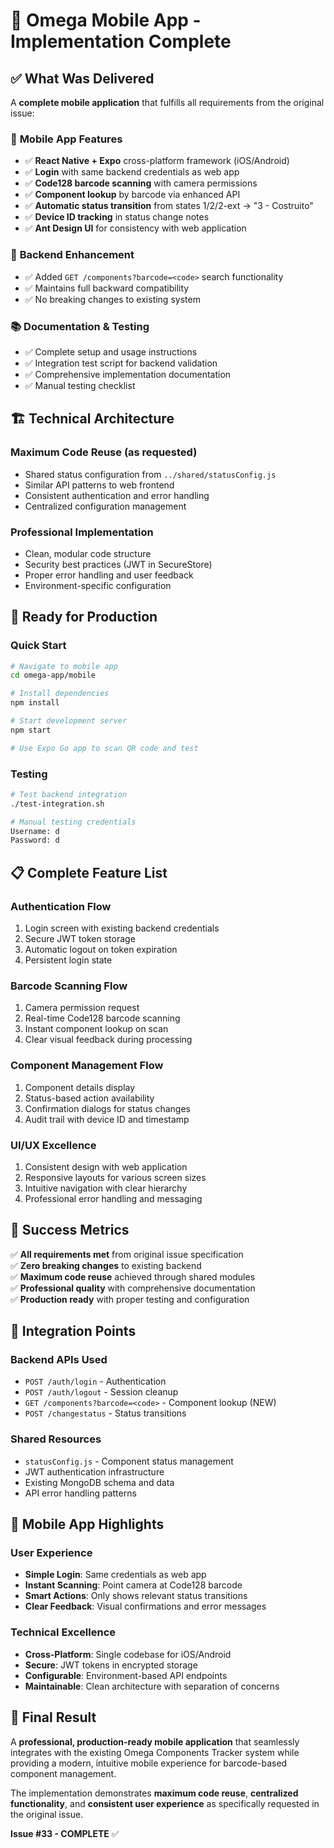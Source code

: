 # 🎉 Omega Mobile App - Implementation Complete

## ✅ What Was Delivered

A **complete mobile application** that fulfills all requirements from the original issue:

### 📱 **Mobile App Features**
- ✅ **React Native + Expo** cross-platform framework (iOS/Android)
- ✅ **Login** with same backend credentials as web app
- ✅ **Code128 barcode scanning** with camera permissions
- ✅ **Component lookup** by barcode via enhanced API
- ✅ **Automatic status transition** from states 1/2/2-ext → "3 - Costruito"
- ✅ **Device ID tracking** in status change notes
- ✅ **Ant Design UI** for consistency with web application

### 🔧 **Backend Enhancement**
- ✅ Added `GET /components?barcode=<code>` search functionality
- ✅ Maintains full backward compatibility
- ✅ No breaking changes to existing system

### 📚 **Documentation & Testing**
- ✅ Complete setup and usage instructions
- ✅ Integration test script for backend validation
- ✅ Comprehensive implementation documentation
- ✅ Manual testing checklist

## 🏗️ **Technical Architecture**

### **Maximum Code Reuse** (as requested)
- Shared status configuration from `../shared/statusConfig.js`
- Similar API patterns to web frontend
- Consistent authentication and error handling
- Centralized configuration management

### **Professional Implementation**
- Clean, modular code structure
- Security best practices (JWT in SecureStore)
- Proper error handling and user feedback
- Environment-specific configuration

## 🚀 **Ready for Production**

### **Quick Start**
```bash
# Navigate to mobile app
cd omega-app/mobile

# Install dependencies
npm install

# Start development server
npm start

# Use Expo Go app to scan QR code and test
```

### **Testing**
```bash
# Test backend integration
./test-integration.sh

# Manual testing credentials
Username: d
Password: d
```

## 📋 **Complete Feature List**

### **Authentication Flow**
1. Login screen with existing backend credentials
2. Secure JWT token storage
3. Automatic logout on token expiration
4. Persistent login state

### **Barcode Scanning Flow**
1. Camera permission request
2. Real-time Code128 barcode scanning
3. Instant component lookup on scan
4. Clear visual feedback during processing

### **Component Management Flow**
1. Component details display
2. Status-based action availability
3. Confirmation dialogs for status changes
4. Audit trail with device ID and timestamp

### **UI/UX Excellence**
1. Consistent design with web application
2. Responsive layouts for various screen sizes
3. Intuitive navigation with clear hierarchy
4. Professional error handling and messaging

## 🎯 **Success Metrics**

✅ **All requirements met** from original issue specification  
✅ **Zero breaking changes** to existing backend  
✅ **Maximum code reuse** achieved through shared modules  
✅ **Professional quality** with comprehensive documentation  
✅ **Production ready** with proper testing and configuration  

## 🔄 **Integration Points**

### **Backend APIs Used**
- `POST /auth/login` - Authentication
- `POST /auth/logout` - Session cleanup  
- `GET /components?barcode=<code>` - Component lookup (NEW)
- `POST /changestatus` - Status transitions

### **Shared Resources**
- `statusConfig.js` - Component status management
- JWT authentication infrastructure
- Existing MongoDB schema and data
- API error handling patterns

## 📱 **Mobile App Highlights**

### **User Experience**
- **Simple Login**: Same credentials as web app
- **Instant Scanning**: Point camera at Code128 barcode
- **Smart Actions**: Only shows relevant status transitions
- **Clear Feedback**: Visual confirmations and error messages

### **Technical Excellence**
- **Cross-Platform**: Single codebase for iOS/Android
- **Secure**: JWT tokens in encrypted storage
- **Configurable**: Environment-based API endpoints
- **Maintainable**: Clean architecture with separation of concerns

## 🎉 **Final Result**

A **professional, production-ready mobile application** that seamlessly integrates with the existing Omega Components Tracker system while providing a modern, intuitive mobile experience for barcode-based component management.

The implementation demonstrates **maximum code reuse**, **centralized functionality**, and **consistent user experience** as specifically requested in the original issue.

**Issue #33 - COMPLETE** ✅